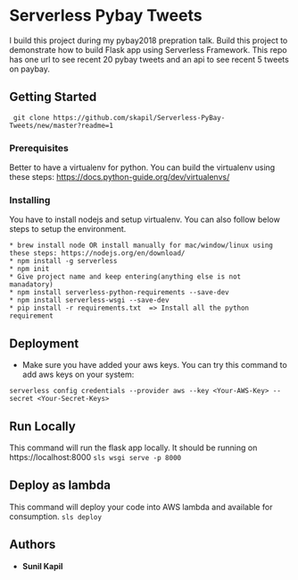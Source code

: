 # Serverless Pybay Tweets
I build this project during my pybay2018 prepration talk.
Build this project to demonstrate how to build Flask app using Serverless Framework.
This repo has one url to see recent 20 pybay tweets and an api to see recent 5 tweets on paybay.

## Getting Started

``` git clone https://github.com/skapil/Serverless-PyBay-Tweets/new/master?readme=1```


### Prerequisites
Better to have a virtualenv for python. You can build the virtualenv using these steps:
https://docs.python-guide.org/dev/virtualenvs/

### Installing

You have to install nodejs and setup virtualenv. You can also follow below steps to setup the environment.
```
* brew install node OR install manually for mac/window/linux using these steps: https://nodejs.org/en/download/
* npm install -g serverless
* npm init
* Give project name and keep entering(anything else is not  manadatory)
* npm install serverless-python-requirements --save-dev
* npm install serverless-wsgi --save-dev
* pip install -r requirements.txt  => Install all the python requirement
```

## Deployment

* Make sure you have added your aws keys. You can try this command to add aws keys on your system:
```
serverless config credentials --provider aws --key <Your-AWS-Key> --secret <Your-Secret-Keys>
```

## Run Locally

This command will run the flask app locally. It should be running on https://localhost:8000
```sls wsgi serve -p 8000```

## Deploy as lambda

This command will deploy your code into AWS lambda and available for consumption.
```sls deploy```

## Authors

* **Sunil Kapil** 
